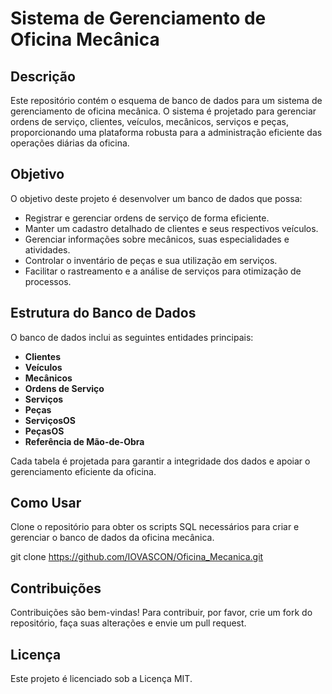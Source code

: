 # Sistema de Gerenciamento de Oficina Mecânica

## Descrição

Este repositório contém o esquema de banco de dados para um sistema de gerenciamento de oficina mecânica. O sistema é projetado para gerenciar ordens de serviço, clientes, veículos, mecânicos, serviços e peças, proporcionando uma plataforma robusta para a administração eficiente das operações diárias da oficina.

## Objetivo

O objetivo deste projeto é desenvolver um banco de dados que possa:

- Registrar e gerenciar ordens de serviço de forma eficiente.
- Manter um cadastro detalhado de clientes e seus respectivos veículos.
- Gerenciar informações sobre mecânicos, suas especialidades e atividades.
- Controlar o inventário de peças e sua utilização em serviços.
- Facilitar o rastreamento e a análise de serviços para otimização de processos.

## Estrutura do Banco de Dados

O banco de dados inclui as seguintes entidades principais:

- **Clientes**
- **Veículos**
- **Mecânicos**
- **Ordens de Serviço**
- **Serviços**
- **Peças**
- **ServiçosOS**
- **PeçasOS**
- **Referência de Mão-de-Obra**

Cada tabela é projetada para garantir a integridade dos dados e apoiar o gerenciamento eficiente da oficina.

## Como Usar

Clone o repositório para obter os scripts SQL necessários para criar e gerenciar o banco de dados da oficina mecânica.

git clone <https://github.com/IOVASCON/Oficina_Mecanica.git>

## Contribuições

Contribuições são bem-vindas! Para contribuir, por favor, crie um fork do repositório, faça suas alterações e envie um pull request.

## Licença

Este projeto é licenciado sob a Licença MIT.
